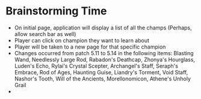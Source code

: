 # Brainstorming Time

* On initial page, application will display a list of all the champs (Perhaps, allow search bar as well)
* Player can click on champion they want to learn about
* Player will be taken to a new page for that specific champion
* Changes occurred from patch 5.11 to 5.14 in the following items: Blasting Wand, Needlessly Large Rod, Rabadon's Deathcap, Zhonya's Hourglass, Luden's Echo, Rylai's Crystal Scepter, Archangel's Staff, Seraph's Embrace, Rod of Ages, Haunting Guise, Liandry's Torment, Void Staff, Nashor's Tooth, Will of the Ancients, Morellonomicon, Athene's Unholy Grail
* 